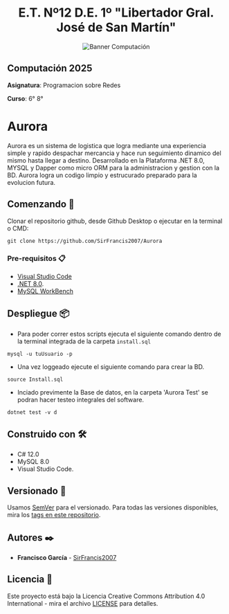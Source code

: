 <h1 align="center">E.T. Nº12 D.E. 1º "Libertador Gral. José de San Martín"</h1>
<p align="center">
  <img src="https://et12.edu.ar/imgs/computacion/vamoaprogramabanner.png" alt="Banner Computación">
</p>

## Computación 2025

**Asignatura**: Programacion sobre Redes

**Curso**: 6° 8°

# Aurora

Aurora es un sistema de logistica que logra mediante una experiencia simple y rapido despachar mercancia y hace run seguimiento dinamico del mismo hasta llegar a destino. Desarrollado en la Plataforma .NET 8.0, MYSQL y Dapper como micro ORM para la administracion y gestion con la BD. Aurora logra un codigo limpio y estrucurado preparado para la evolucion futura.  

## Comenzando 🚀

Clonar el repositorio github, desde Github Desktop o ejecutar en la terminal o CMD:
```
git clone https://github.com/SirFrancis2007/Aurora
```

### Pre-requisitos 📋

- [Visual Studio Code](https://code.visualstudio.com/download)
- [.NET 8.0](https://dotnet.microsoft.com/es-es/download/dotnet/8.0).
- [MySQL WorkBench](https://dev.mysql.com/downloads/workbench/)


## Despliegue 📦

- Para poder correr estos scripts ejecuta el siguiente comando dentro de la terminal integrada de la carpeta `install.sql`

```shell
mysql -u tuUsuario -p
```

- Una vez loggeado ejecute el siguiente comando para crear la BD.

```shell
source Install.sql
```

- Inciado previmente la Base de datos, en la carpeta 'Aurora Test' se podran hacer testeo integrales del software. 

```shell
dotnet test -v d
```

## Construido con 🛠️

- C# 12.0
- MySQL 8.0
- Visual Studio Code.

## Versionado 📌

Usamos [SemVer](http://semver.org/) para el versionado. Para todas las versiones disponibles, mira los [tags en este repositorio](https://github.com/ET12DE1Computacion/simpleTemplateCSharp/tags).

## Autores ✒️

- **Francisco García** - [SirFrancis2007](https://github.com/SirFrancis2007) 

## Licencia 📄

Este proyecto está bajo la Licencia Creative Commons Attribution 4.0 International - mira el archivo [LICENSE](LICENSE) para detalles.
